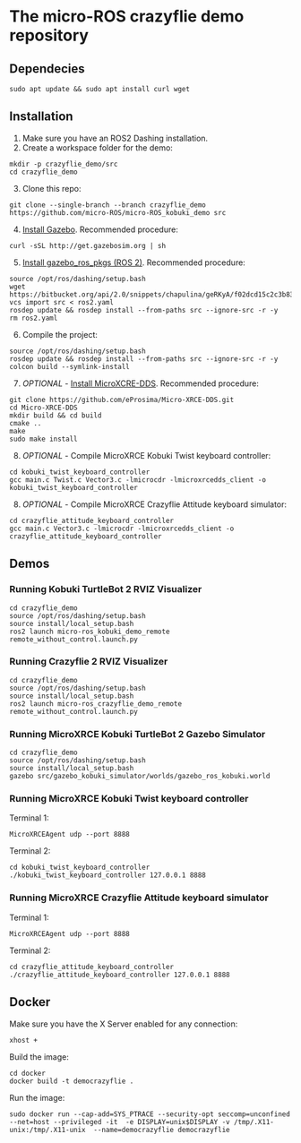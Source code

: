 # The micro-ROS crazyflie demo repository


## Dependecies

```
sudo apt update && sudo apt install curl wget
```

## Installation

1. Make sure you have an ROS2 Dashing installation.
2. Create a workspace folder for the demo:

```
mkdir -p crazyflie_demo/src
cd crazyflie_demo
```

3. Clone this repo:
```
git clone --single-branch --branch crazyflie_demo https://github.com/micro-ROS/micro-ROS_kobuki_demo src
```

4. [Install Gazebo](http://gazebosim.org/tutorials?tut=install_ubuntu&cat=install#InstallGazebousingUbuntupackages). Recommended procedure:
```
curl -sSL http://get.gazebosim.org | sh
```

5. [Install gazebo_ros_pkgs (ROS 2)](http://gazebosim.org/tutorials?tut=ros2_installing&cat=connect_ros). Recommended procedure:
```
source /opt/ros/dashing/setup.bash
wget https://bitbucket.org/api/2.0/snippets/chapulina/geRKyA/f02dcd15c2c3b83b2d6aac00afe281162800da74/files/ros2.yaml
vcs import src < ros2.yaml
rosdep update && rosdep install --from-paths src --ignore-src -r -y
rm ros2.yaml
```

6. Compile the project:
```
source /opt/ros/dashing/setup.bash
rosdep update && rosdep install --from-paths src --ignore-src -r -y
colcon build --symlink-install
```

7. *OPTIONAL* - [Install MicroXCRE-DDS](https://micro-xrce-dds.readthedocs.io/en/latest/installation.html). Recommended procedure:

```
git clone https://github.com/eProsima/Micro-XRCE-DDS.git
cd Micro-XRCE-DDS
mkdir build && cd build
cmake ..
make
sudo make install
```

8. *OPTIONAL* - Compile MicroXRCE Kobuki Twist keyboard controller:

```
cd kobuki_twist_keyboard_controller
gcc main.c Twist.c Vector3.c -lmicrocdr -lmicroxrcedds_client -o kobuki_twist_keyboard_controller
```

8. *OPTIONAL* - Compile MicroXRCE Crazyflie Attitude keyboard simulator:

```
cd crazyflie_attitude_keyboard_controller
gcc main.c Vector3.c -lmicrocdr -lmicroxrcedds_client -o crazyflie_attitude_keyboard_controller
```

## Demos

### Running Kobuki TurtleBot 2 RVIZ Visualizer
```
cd crazyflie_demo
source /opt/ros/dashing/setup.bash
source install/local_setup.bash
ros2 launch micro-ros_kobuki_demo_remote remote_without_control.launch.py
```

### Running Crazyflie 2 RVIZ Visualizer
```
cd crazyflie_demo
source /opt/ros/dashing/setup.bash
source install/local_setup.bash
ros2 launch micro-ros_crazyflie_demo_remote remote_without_control.launch.py
```

### Running MicroXRCE Kobuki TurtleBot 2 Gazebo Simulator
```
cd crazyflie_demo
source /opt/ros/dashing/setup.bash
source install/local_setup.bash
gazebo src/gazebo_kobuki_simulator/worlds/gazebo_ros_kobuki.world
```

### Running MicroXRCE Kobuki Twist keyboard controller

Terminal 1:
```
MicroXRCEAgent udp --port 8888
```

Terminal 2:
```
cd kobuki_twist_keyboard_controller
./kobuki_twist_keyboard_controller 127.0.0.1 8888
```

### Running MicroXRCE Crazyflie Attitude keyboard simulator

Terminal 1:
```
MicroXRCEAgent udp --port 8888
```

Terminal 2:
```
cd crazyflie_attitude_keyboard_controller
./crazyflie_attitude_keyboard_controller 127.0.0.1 8888
```



## Docker

Make sure you have the X Server enabled for any connection:
```
xhost +
```

Build the image:
```
cd docker
docker build -t democrazyflie .
```

Run the image:
```
sudo docker run --cap-add=SYS_PTRACE --security-opt seccomp=unconfined --net=host --privileged -it  -e DISPLAY=unix$DISPLAY -v /tmp/.X11-unix:/tmp/.X11-unix  --name=democrazyflie democrazyflie
```

